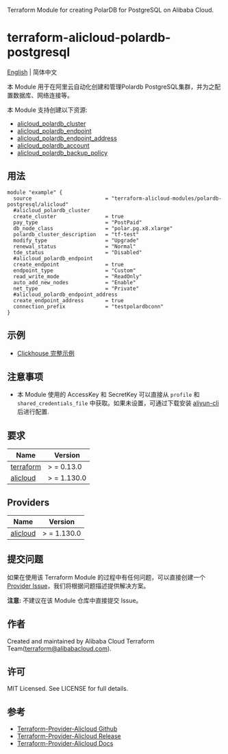 Terraform Module for creating PolarDB for PostgreSQL on Alibaba Cloud.


terraform-alicloud-polardb-postgresql
=====================================================================

[English](README.md) | 简体中文

本 Module 用于在阿里云自动化创建和管理Polardb PostgreSQL集群，并为之配置数据库、网络连接等。

本 Module 支持创建以下资源:


* [alicloud_polardb_cluster](https://registry.terraform.io/providers/aliyun/alicloud/latest/docs/resources/polardb_cluster)
* [alicloud_polardb_endpoint](https://registry.terraform.io/providers/aliyun/alicloud/latest/docs/resources/polardb_endpoint)
* [alicloud_polardb_endpoint_address](https://registry.terraform.io/providers/aliyun/alicloud/latest/docs/resources/polardb_endpoint_address)
* [alicloud_polardb_account](https://registry.terraform.io/providers/aliyun/alicloud/latest/docs/resources/polardb_account)
* [alicloud_polardb_backup_policy](https://registry.terraform.io/providers/aliyun/alicloud/latest/docs/resources/polardb_backup_policy)


## 用法

```hcl
module "example" {
  source                        = "terraform-alicloud-modules/polardb-postgresql/alicloud"
  #alicloud_polardb_cluster
  create_cluster                = true
  pay_type                      = "PostPaid"
  db_node_class                 = "polar.pg.x8.xlarge"
  polardb_cluster_description   = "tf-test"
  modify_type                   = "Upgrade"
  renewal_status                = "Normal"
  tde_status                    = "Disabled"
  #alicloud_polardb_endpoint
  create_endpoint               = true
  endpoint_type                 = "Custom"
  read_write_mode               = "ReadOnly"
  auto_add_new_nodes            = "Enable"
  net_type                      = "Private"
  #alicloud_polardb_endpoint_address
  create_endpoint_address       = true
  connection_prefix             = "testpolardbconn"
}
```

## 示例

* [Clickhouse 完整示例](https://github.com/terraform-alicloud-modules/terraform-alicloud-polardb-postgresql/tree/main/examples/complete)

## 注意事项

* 本 Module 使用的 AccessKey 和 SecretKey 可以直接从 `profile` 和 `shared_credentials_file`
  中获取。如果未设置，可通过下载安装 [aliyun-cli](https://github.com/aliyun/aliyun-cli#installation) 后进行配置.

## 要求

| Name | Version |
|------|---------|
| <a name="requirement_terraform"></a> [terraform](#requirement\_terraform) | > = 0.13.0 |
| <a name="requirement_alicloud"></a> [alicloud](#requirement\_alicloud) | > = 1.130.0 |

## Providers

| Name | Version |
|------|---------|
| <a name="provider_alicloud"></a> [alicloud](#provider\_alicloud) | > = 1.130.0 |

## 提交问题

如果在使用该 Terraform Module
的过程中有任何问题，可以直接创建一个 [Provider Issue](https://github.com/aliyun/terraform-provider-alicloud/issues/new)，我们将根据问题描述提供解决方案。

**注意:** 不建议在该 Module 仓库中直接提交 Issue。

## 作者

Created and maintained by Alibaba Cloud Terraform Team(terraform@alibabacloud.com).

## 许可

MIT Licensed. See LICENSE for full details.

## 参考

* [Terraform-Provider-Alicloud Github](https://github.com/aliyun/terraform-provider-alicloud)
* [Terraform-Provider-Alicloud Release](https://releases.hashicorp.com/terraform-provider-alicloud/)
* [Terraform-Provider-Alicloud Docs](https://registry.terraform.io/providers/aliyun/alicloud/latest/docs)
